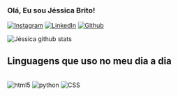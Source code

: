### Olá, Eu sou Jéssica Brito! 
[![Instagram](https://img.shields.io/badge/Instagram-E4405F?style=for-the-badge&logo=instagram&logoColor=white)](https://www.instagram.com/jessie.brt/)  [![LinkedIn](https://img.shields.io/badge/LinkedIn-0077B5?style=for-the-badge&logo=linkedin&logoColor=white)](https://www.linkedin.com/in/jéssica-brito-bb4447344/) [![Github](https://img.shields.io/badge/GitHub-100000?style=for-the-badge&logo=github&logoColor=white)](https://github.com/jessbrt19)

![Jéssica github stats](https://github-readme-stats.vercel.app/api?username=jessbrt19&hide=contribs,prs)
## Linguagens que uso no meu dia a dia
<div style='display : inline_block'><br/>
<img aling='center' alt= 'html5' src='https://img.shields.io/badge/HTML-239120?style=for-the-badge&logo=html5&logoColor=white'/>
<img aling='center' alt= 'python' src='https://img.shields.io/badge/Python-3776AB?style=for-the-badge&logo=python&logoColor=white'/>
<img aling='center' alt= 'CSS' src='https://img.shields.io/badge/CSS-239120?&style=for-the-badge&logo=css3&logoColor=white'/>
</div> 

